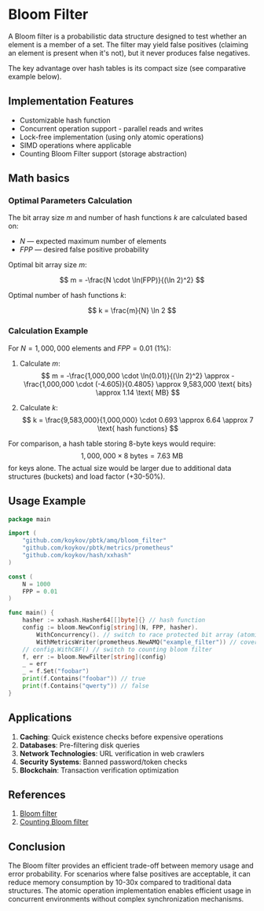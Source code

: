 # Bloom Filter

A Bloom filter is a probabilistic data structure designed to test whether an element is a member of a set.
The filter may yield false positives (claiming an element is present when it's not), but it never produces false negatives.

The key advantage over hash tables is its compact size (see comparative example below).

## Implementation Features

* Customizable hash function
* Concurrent operation support - parallel reads and writes
* Lock-free implementation (using only atomic operations)
* SIMD operations where applicable
* Counting Bloom Filter support (storage abstraction)

## Math basics

### Optimal Parameters Calculation

The bit array size $m$ and number of hash functions $k$ are calculated based on:
- $N$ — expected maximum number of elements
- $FPP$ — desired false positive probability

Optimal bit array size $m$:

$$
m = -\frac{N \cdot \ln(FPP)}{(\ln 2)^2}
$$

Optimal number of hash functions $k$:

$$
k = \frac{m}{N} \ln 2
$$

### Calculation Example

For $N = 1,000,000$ elements and $FPP = 0.01$ (1%):

1. Calculate $m$:
   $$
   m = -\frac{1,000,000 \cdot \ln(0.01)}{(\ln 2)^2} \approx -\frac{1,000,000 \cdot (-4.605)}{0.4805} \approx 9,583,000 \text{ bits} \approx 1.14 \text{ MB}
   $$

2. Calculate $k$:
   $$
   k = \frac{9,583,000}{1,000,000} \cdot 0.693 \approx 6.64 \approx 7 \text{ hash functions}
   $$

For comparison, a hash table storing 8-byte keys would require:
$$
1,000,000 \times 8 \text{ bytes} = 7.63 \text{ MB}
$$
for keys alone. The actual size would be larger due to additional data structures (buckets) and load factor (+30-50%).

## Usage Example

```go
package main

import (
	"github.com/koykov/pbtk/amq/bloom_filter"
	"github.com/koykov/pbtk/metrics/prometheus"
	"github.com/koykov/hash/xxhash"
)

const (
	N = 1000
	FPP = 0.01
)

func main() {
	hasher := xxhash.Hasher64[[]byte]{} // hash function
	config := bloom.NewConfig[string](N, FPP, hasher).
		WithConcurrency(). // switch to race protected bit array (atomic based)
		WithMetricsWriter(prometheus.NewAMQ("example_filter")) // cover with metrics
	// config.WithCBF() // switch to counting bloom filter
	f, err := bloom.NewFilter[string](config)
	_ = err
	_ = f.Set("foobar")
	print(f.Contains("foobar")) // true
	print(f.Contains("qwerty")) // false
}
```

## Applications

1. **Caching**: Quick existence checks before expensive operations
2. **Databases**: Pre-filtering disk queries
3. **Network Technologies**: URL verification in web crawlers
4. **Security Systems**: Banned password/token checks
5. **Blockchain**: Transaction verification optimization

## References

1. [Bloom filter](https://en.wikipedia.org/wiki/Bloom_filter)
2. [Counting Bloom filter](https://en.wikipedia.org/wiki/Counting_Bloom_filter)

## Conclusion

The Bloom filter provides an efficient trade-off between memory usage and error probability.
For scenarios where false positives are acceptable, it can reduce memory consumption by 10-30x compared to traditional data structures.
The atomic operation implementation enables efficient usage in concurrent environments without complex synchronization mechanisms.
